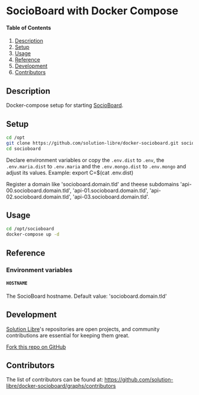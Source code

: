 # SocioBoard with Docker Compose

#### Table of Contents

1. [Description](#description)
2. [Setup](#setup)
3. [Usage](#usage)
4. [Reference](#reference)
5. [Development](#development)
6. [Contributors](#contributors)

## Description

Docker-compose setup for starting [SocioBoard](https://www.socioboard.com/).

## Setup

```sh
cd /opt
git clone https://github.com/solution-libre/docker-socioboard.git socioboard
cd socioboard
```

Declare environment variables or copy the `.env.dist` to `.env`, the `.env.maria.dist` to `.env.maria` and the `.env.mongo.dist` to `.env.mongo` and adjust its values.
Example: export C=$(cat .env.dist) 

Register a domain like 'socioboard.domain.tld' and theese subdomains 'api-00.socioboard.domain.tld', 'api-01.socioboard.domain.tld', 'api-02.socioboard.domain.tld', 'api-03.socioboard.domain.tld'.

## Usage

```sh
cd /opt/socioboard
docker-compose up -d
```

## Reference

### Environment variables

#### `HOSTNAME`

The SocioBoard hostname. Default value: 'socioboard.domain.tld'

## Development

[Solution Libre](https://www.solution-libre.fr)'s repositories are open projects, and community contributions are essential for keeping them great.


[Fork this repo on GitHub](https://github.com/solution-libre/docker-socioboard/fork)

## Contributors

The list of contributors can be found at: https://github.com/solution-libre/docker-socioboard/graphs/contributors
